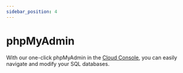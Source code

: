 ```yaml
---
sidebar_position: 4
---
```


# phpMyAdmin

With our one-click phpMyAdmin in the [Cloud Console](/getting-started/cloud-console), you can easily navigate and modify your SQL databases.
